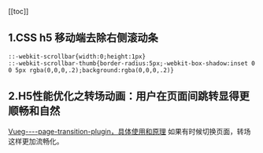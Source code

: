 [[toc]]

## 1.CSS h5 移动端去除右侧滚动条

```
::-webkit-scrollbar{width:0;height:1px}
::-webkit-scrollbar-thumb{border-radius:5px;-webkit-box-shadow:inset 0 0 5px rgba(0,0,0,.2);background:rgba(0,0,0,.2)}

```


## 2.H5性能优化之转场动画：用户在页面间跳转显得更顺畅和自然
[Vueg----page-transition-plugin，具体使用和原理](https://github.com/jaweii/Vueg----page-transition-plugin)
如果有时候切换页面，转场这样更加流畅化。



